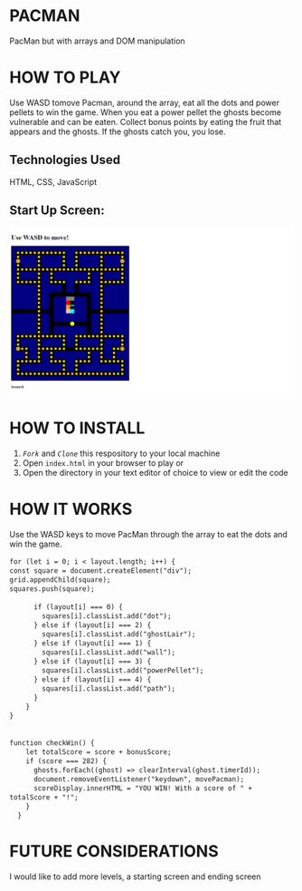 # PACMAN

PacMan but with arrays and DOM manipulation

# HOW TO PLAY

Use WASD tomove Pacman, around the array, eat all the dots and power pellets to win the game. When you eat a power pellet the ghosts become vulnerable and can be eaten. Collect bonus points by eating the fruit that appears and the ghosts. If the ghosts catch you, you lose.

## Technologies Used

HTML, CSS, JavaScript

## Start Up Screen:

![Gameplay Screen](img/PacManIntro.png)

# HOW TO INSTALL

1. _`Fork`_ and _`Clone`_ this respository to your local machine
2. Open `index.html` in your browser to play or
3. Open the directory in your text editor of choice to view or edit the code

# HOW IT WORKS

Use the WASD keys to move PacMan through the array to eat the dots and win the game.

```function renderBoard() {
for (let i = 0; i < layout.length; i++) {
const square = document.createElement("div");
grid.appendChild(square);
squares.push(square);

      if (layout[i] === 0) {
        squares[i].classList.add("dot");
      } else if (layout[i] === 2) {
        squares[i].classList.add("ghostLair");
      } else if (layout[i] === 1) {
        squares[i].classList.add("wall");
      } else if (layout[i] === 3) {
        squares[i].classList.add("powerPellet");
      } else if (layout[i] === 4) {
        squares[i].classList.add("path");
      }
    }
}


function checkWin() {
    let totalScore = score + bonusScore;
    if (score === 282) {
      ghosts.forEach((ghost) => clearInterval(ghost.timerId));
      document.removeEventListener("keydown", movePacman);
      scoreDisplay.innerHTML = "YOU WIN! With a score of " + totalScore + "!";
    }
  }
```

# FUTURE CONSIDERATIONS

I would like to add more levels, a starting screen and ending screen
